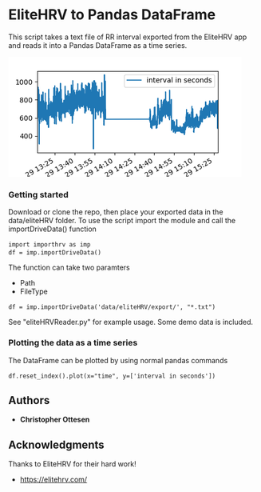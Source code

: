 # EliteHRV to Pandas DataFrame
This script takes a text file of RR interval exported from the EliteHRV app and reads it into a Pandas DataFrame as a time series. 

![RR Peaks as a timeseries](Figures/ExampleFigure.png)


### Getting started
Download or clone the repo, then place your exported data in the data/eliteHRV folder.
To use the script import the module and call the importDriveData() function 
```
import importhrv as imp
df = imp.importDriveData()
```
The function can take two paramters
* Path
* FileType
```
df = imp.importDriveData('data/eliteHRV/export/', "*.txt")
```
See "eliteHRVReader.py" for example usage. Some demo data is included. 

### Plotting the data as a time series
The DataFrame can be plotted by using normal pandas commands
```
df.reset_index().plot(x="time", y=['interval in seconds'])

```

## Authors

* **Christopher Ottesen** 


## Acknowledgments
Thanks to EliteHRV for their hard work!
* https://elitehrv.com/